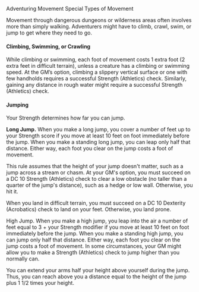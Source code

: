 Adventuring
Movement
Special Types of Movement
<p>
  Movement through dangerous dungeons or wilderness areas often involves more than simply walking. Adventurers might have to climb, crawl, swim, or jump to get where they need to go.
</p>
<h4>Climbing, Swimming, or Crawling</h4>
<p>
  While climbing or swimming, each foot of movement costs 1 extra foot (2 extra feet in difficult terrain), unless a creature has a climbing or swimming speed. At the GM’s option, climbing a slippery vertical surface or one with few handholds requires a successful Strength (Athletics) check. Similarly, gaining any distance in rough water might require a successful Strength (Athletics) check.
</p>
<h4>Jumping</h4>
<p>
  Your Strength determines how far you can jump.
</p>
<p>
  <strong>Long Jump.</strong> When you make a long jump, you cover a number of feet up to your Strength score if you move at least 10 feet on foot immediately before the jump. When you make a standing long jump, you can leap only half that distance. Either way, each foot you clear on the jump costs a foot of movement.
</p>
<p>
  This rule assumes that the height of your jump doesn't matter, such as a jump across a stream or chasm. At your GM's option, you must succeed on a DC 10 Strength (Athletics) check to clear a low obstacle (no taller than a quarter of the jump's distance), such as a hedge or low wall. Otherwise, you hit it.
</p>
<p>
  When you land in difficult terrain, you must succeed on a DC 10 Dexterity (Acrobatics) check to land on your feet. Otherwise, you land prone.
</p>
<p>
  High Jump. When you make a high jump, you leap into the air a number of feet equal to 3 + your Strength modifier if you move at least 10 feet on foot immediately before the jump. When you make a standing high jump, you can jump only half that distance. Either way, each foot you clear on the jump costs a foot of movement. In some circumstances, your GM might allow you to make a Strength (Athletics) check to jump higher than you normally can.
</p>
<p>
  You can extend your arms half your height above yourself during the jump. Thus, you can reach above you a distance equal to the height of the jump plus 1 1/2 times your height.
</p>